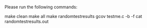Please run the following commands:

make clean
make all
make randomtestresults
gcov testme.c -b -f
cat randomtestresults.out   